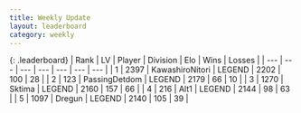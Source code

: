 ```yaml
---
title: Weekly Update
layout: leaderboard
category: weekly
---
```


{: .leaderboard}
| Rank | LV | Player | Division | Elo | Wins | Losses |
| --- | --- | --- | --- | --- | --- | --- |
| <span data-change="0">1</span> | 2397 | <span title="ID: 164871">KawashiroNitori</span> | LEGEND | <span data-change="46">2202</span> | <span data-change="22">100</span> | <span data-change="4">28</span> |
| <span data-change="1">2</span> | 123 | <span title="ID: 454837">PassingDetdom</span> | LEGEND | <span data-change="85">2179</span> | <span data-change="22">66</span> | <span data-change="4">10</span> |
| <span data-change="-1">3</span> | 1270 | <span title="ID: 353063">Sktima</span> | LEGEND | <span data-change="53">2160</span> | <span data-change="106">157</span> | <span data-change="50">66</span> |
| <span data-change="34">4</span> | 216 | <span title="ID: 443550">Alt1</span> | LEGEND | <span data-change="164">2144</span> | <span data-change="50">98</span> | <span data-change="17">63</span> |
| <span data-change="0">5</span> | 1097 | <span title="ID: 337810">Dregun</span> | LEGEND | <span data-change="65">2140</span> | <span data-change="40">105</span> | <span data-change="12">39</span> |